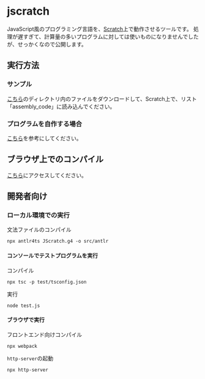 # jscratch

JavaScript風のプログラミング言語を、[Scratch](https://scratch.mit.edu/)上で動作させるツールです。
処理が遅すぎて、計算量の多いプログラムに対しては使いものになりませんでしたが、せっかくなので公開します。

## 実行方法

### サンプル

[こちら](https://github.com/feather16/jscratch/blob/main/jscratch/asm/minecraft.txt)のディレクトリ内のファイルをダウンロードして、Scratch上で、リスト「assembly_code」に読み込んでください。

### プログラムを自作する場合

[こちら](https://github.com/feather16/jscratch/tree/main/jscratch/src)を参考にしてください。

## ブラウザ上でのコンパイル

[こちら](https://feather16.github.io/jscratch)にアクセスしてください。

## 開発者向け

### ローカル環境での実行

文法ファイルのコンパイル
```
npx antlr4ts JScratch.g4 -o src/antlr
```

#### コンソールでテストプログラムを実行

コンパイル
```
npx tsc -p test/tsconfig.json
```

実行
```
node test.js
```

#### ブラウザで実行

フロントエンド向けコンパイル
```
npx webpack
```

`http-server`の起動
```
npx http-server
```